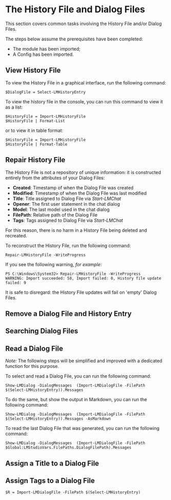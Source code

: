 # The History File and Dialog Files
This section covers common tasks involving the History File and/or Dialog Files.

The steps below assume the prerequisites have been completed:
- The module has been imported;
- A Config has been imported.

## View History File
To view the History File in a graphical interface, run the following command:
```
$DialogFile = Select-LMHistoryEntry
```

To view the history file in the console, you can run this command to view it as a list:
```
$HistoryFile = Import-LMHistoryFile
$HistoryFile | Format-List
```

or to view it in table format:
```
$HistoryFile = Import-LMHistoryFile
$HistoryFile | Format-Table
```

## Repair History File
The History File is not a repository of unique information: it is constructed entirely from the attributes of your Dialog Files:

- **Created**: Timestamp of when the Dialog File was created
- **Modified**: Timestamp of when the Dialog File was last modified
- **Title**: Title assigned to Dialog File via *Start-LMChat*
- **Opener**: The first user statement in the chat dialog
- **Model**: The last model used in the chat dialog
- **FilePath**: Relative path of the Dialog File
- **Tags**: Tags assigned to Dialog File via *Start-LMChat*

For this reason, there is no harm in a History File being deleted and recreated.

To reconstruct the History File, run the following command:
```
Repair-LMHistoryFile -WriteProgress
```

If you see the following warning, *for example*:
```
PS C:\Windows\System32> Repair-LMHistoryFile -WriteProgress
WARNING: Import succeeded: 58, Import failed: 0, History file update failed: 9
```
It is safe to disregard: the History File updates will fail on 'empty' Dialog Files.

## Remove a Dialog File and History Entry

## Searching Dialog Files

## Read a Dialog File
*Note:* The following steps will be simplified and improved with a dedicated function for this purpose.

To select and read a Dialog File, you can run the following command:
```
Show-LMDialog -DialogMessages  (Import-LMDialogFile -FilePath $(Select-LMHistoryEntry)).Messages 
```

To do the same, but show the output in Markdown, you can run the following command:
```
Show-LMDialog -DialogMessages  (Import-LMDialogFile -FilePath $(Select-LMHistoryEntry)).Messages -AsMarkdown
```

To read the last Dialog File that was generated, you can run the following command:
```
Show-LMDialog -DialogMessages  (Import-LMDialogFile -FilePath $Global:LMStudioVars.FilePaths.DialogFilePath).Messages 
```

## Assign a Title to a Dialog File

## Assign Tags to a Dialog File



```
$R = Import-LMDialogFile -FilePath $(Select-LMHistoryEntry)

```
